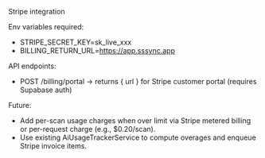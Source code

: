 Stripe integration

Env variables required:
- STRIPE_SECRET_KEY=sk_live_xxx
- BILLING_RETURN_URL=https://app.sssync.app

API endpoints:
- POST /billing/portal -> returns { url } for Stripe customer portal (requires Supabase auth)

Future:
- Add per-scan usage charges when over limit via Stripe metered billing or per-request charge (e.g., $0.20/scan).
- Use existing AiUsageTrackerService to compute overages and enqueue Stripe invoice items.




